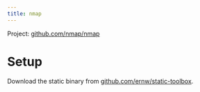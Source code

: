 ```yaml
---
title: nmap
---
```


Project: [github.com/nmap/nmap](https://github.com/nmap/nmap/)

# Setup

Download the static binary from [github.com/ernw/static-toolbox](https://github.com/ernw/static-toolbox/releases).

